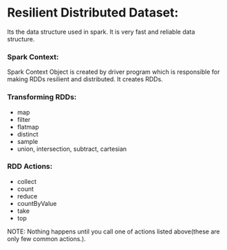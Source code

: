 # Resilient Distributed Dataset: 
Its the data structure used in spark. It is very fast and reliable data structure. 

### Spark Context: 
Spark Context Object is created by driver program which is responsible for making RDDs resilient and distributed. It creates RDDs. 

### Transforming RDDs: 
- map
- filter 
- flatmap 
- distinct 
- sample 
- union, intersection, subtract, cartesian 

### RDD Actions: 
- collect
- count 
- reduce 
- countByValue
- take 
- top

NOTE: Nothing happens until you call one of actions listed above(these are only few common actions.). 

